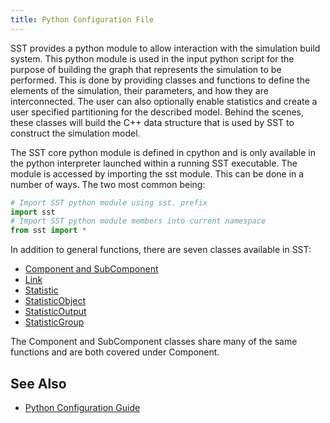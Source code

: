 ```yaml
---
title: Python Configuration File
---
```


<!---
SAND2022-6843 O
SAND2023
Source: sst-documentation/manuals/python
--->

SST provides a python module to allow interaction with the simulation build system. This python module is used in the input python script for the purpose of building the graph that represents the simulation to be performed. This is done by providing classes and functions to define the elements of the simulation, their parameters, and how they are interconnected. The user can also optionally enable statistics and create a user specified partitioning for the described model. Behind the scenes, these classes will build the C\+\+ data structure that is used by SST to construct the simulation model. 

The SST core python module is defined in cpython and is only available in the python interpreter launched within a running SST executable. The module is accessed by importing the sst module. This can be done in a number of ways. The two most common being: 


```py
# Import SST python module using sst. prefix
import sst
# Import SST python module members into current namespace
from sst import *
```

In addition to general functions, there are seven classes available in SST: 
* [Component and SubComponent](config/component/classes)
* [Link](config/link)
* [Statistic](config/stats/overview)
* [StatisticObject](config/stats/object/statisticObject)
* [StatisticOutput](config/stats/output/statisticOutput)
* [StatisticGroup](config/stats/group/statisticGroup)

The Component and SubComponent classes share many of the same functions and are both covered under Component.

## See Also
- [Python Configuration Guide](../docs/guides/configuration/pythonConfigGuide)

